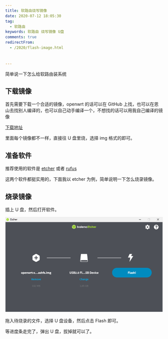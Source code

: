 ```yaml
---
title: 软路由烧写镜像
date: 2020-07-12 18:05:30
tag: 
  - 软路由
keywords: 软路由 烧写镜像 U盘
comments: true
redirectFrom:
  - /2020/flash-image.html


---
```


简单说一下怎么给软路由装系统

<!-- more -->

## 下载镜像

首先需要下载一个合适的镜像，openwrt 的话可以在 GitHub 上找，也可以在恩山去找别人编译的，也可以自己动手编译一个，不想找的话可以用我自己编译的镜像

[下载地址](https://dl.u2sb.top/#/s/GPIQ?path=%2Fblog%2F%E8%BD%AF%E8%B7%AF%E7%94%B1%2FOpenWRT)

里面每个镜像都不一样，直接往 U 盘里烧，选择 img 格式的即可。

## 准备软件

推荐使用的软件是 [etcher](https://etcher.io/) 或者 [rufus](https://rufus.ie/)

这两个软件都挺实用的，下面我以 etcher 为例，简单说明一下怎么烧录镜像。

## 烧录镜像

插上 U 盘，然后打开软件。

![烧录镜像](./img/Snipaste_2020-07-12_18-25-54.png)

拖入待烧录的文件，选择 U 盘设备，然后点击 Flash 即可。

等进度条走完了，弹出 U 盘，拔掉就可以了。

